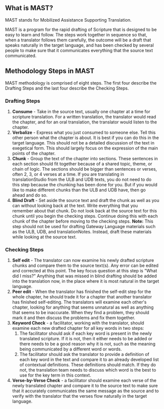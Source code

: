 
## What is MAST?

MAST stands for Mobilized Assistance Supporting Translation.

MAST is a program for the rapid drafting of Scripture that is designed to be easy to learn and follow. The steps work together in sequence so that, when a translator follows them carefully, the outcome will be a draft that speaks naturally in the target language, and has been checked by several people to make sure that it communicates everything that the source text communicated.

## Methodology Steps in MAST

MAST methodology is comprised of eight steps. The first four describe the Drafting Steps and the last four describe the Checking Steps. 

### Drafting Steps

  1. **Consume** - Take in the source text, usually one chapter at a time for scripture translation. For a written translation, the translator would read the chapter, and for an oral translation, the translator would listen to the chapter. 
  1. **Verbalize** - Express what you just consumed to someone else. Tell this other person what the chapter is about. It is best if you can do this in the target language. This should not be a detailed discussion of the text in exegetical form. This should largely focus on the expression of the main points of the chapter.
  1. **Chunk** - Group the text of the chapter into sections. These sentences in each section should fit together because of a shared topic, theme, or chain of logic. The sections should be bigger than sentences or verses,  often 2, 3, or 4 verses at a time. If you are translating in translationStudio from the ULB and UDB texts, you do not need to do this step because the chunking has been done for you. But if you would like to make different chunks than the ULB and UDB have, then go ahead and do so.
  1. **Blind Draft** - Set aside the source text and draft the chunk as well as you can without looking back at the text. Write everything that you remember about that chunk. Do not look back at the source text for this chunk until you begin the checking steps. Continue doing this with each chunk of the chapter before moving to the checking steps. **Note:** This step should not be used for drafting Gateway Language materials such as the ULB, UDB, and translationNotes. Instead, draft these materials while looking at the source text.

### Checking Steps

  1. **Self edit** - The translator can now examine his newly drafted scripture chunks and compare them to the source text(s). Any error can be edited and corrected at this point. The key focus question at this step is "What did I miss?" Anything that was missed in blind drafting should be added into the translation now, in the place where it is most natural in the target language.
  1. **Peer edit** - When the translator has finished the self-edit step for the whole chapter, he should trade it for a chapter that another translator has finished self-editing. The translators will examine each other's chapter, looking for anything that seems unnatural as well as anything that seems to be inaccurate. When they find a problem, they should mark it and then discuss the problems and fix them together.  
  1. **Keyword Check** - a facilitator, working with the translator, should examine each new drafted chapter for all key words in two steps:
      1. The facilitator should ask if each key word is present in the newly translated scripture. If it is not, then it either needs to be added or there needs to be a good reason why it is not, such as the meaning being communicated by a different word or words.
      1. The facilitator should ask the translator to provide a definition of each key word in the text and compare it to an already developed list of contextual definitions. These definitions should match. If they do not, the translation team needs to discuss which word is the best to use for the key term in this context. 
  1. **Verse-by-Verse Check** - a facilitator should examine each verse of the newly translated chapter and compare it to the source text to make sure that it accurately communicates the same message as the source and to verify with the translator that the verses flow naturally in the target language.